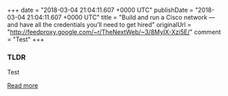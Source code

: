 +++
date = "2018-03-04 21:04:11.607 +0000 UTC"
publishDate = "2018-03-04 21:04:11.607 +0000 UTC"
title = "Build and run a Cisco network — and have all the credentials you’ll need to get hired"
originalUrl = "http://feedproxy.google.com/~r/TheNextWeb/~3/8MyIX-Xzi5E/"
comment = "Test"
+++

### TLDR

Test

[Read more](http://feedproxy.google.com/~r/TheNextWeb/~3/8MyIX-Xzi5E/)
